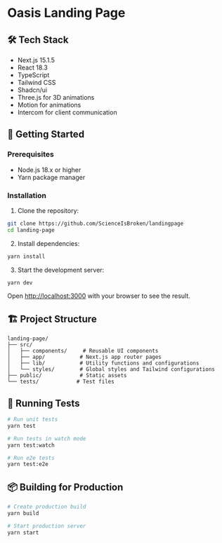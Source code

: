 # Oasis Landing Page

## 🛠 Tech Stack

- Next.js 15.1.5
- React 18.3
- TypeScript
- Tailwind CSS
- Shadcn/ui
- Three.js for 3D animations
- Motion for animations
- Intercom for client communication

## 🚀 Getting Started

### Prerequisites

- Node.js 18.x or higher
- Yarn package manager

### Installation

1. Clone the repository:
```bash
git clone https://github.com/ScienceIsBroken/landingpage
cd landing-page
```

2. Install dependencies:
```bash
yarn install
```

3. Start the development server:
```bash
yarn dev
```

Open [http://localhost:3000](http://localhost:3000) with your browser to see the result.

## 🏗 Project Structure

```
landing-page/
├── src/
│   ├── components/     # Reusable UI components
│   ├── app/           # Next.js app router pages
│   ├── lib/           # Utility functions and configurations
│   └── styles/        # Global styles and Tailwind configurations
├── public/            # Static assets
└── tests/            # Test files
```

## 🧪 Running Tests

```bash
# Run unit tests
yarn test

# Run tests in watch mode
yarn test:watch

# Run e2e tests
yarn test:e2e
```

## 📦 Building for Production

```bash
# Create production build
yarn build

# Start production server
yarn start
```
